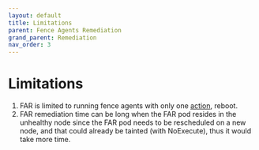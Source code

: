 ```yaml
---
layout: default
title: Limitations
parent: Fence Agents Remediation
grand_parent: Remediation
nav_order: 3
---
```


<!-- markdownlint-disable-next-line MD025 -->
# Limitations

1. FAR is limited to running fence agents with only one [action](https://github.com/ClusterLabs/fence-agents/blob/main/doc/FenceAgentAPI.md#agent-operations-and-return-values), reboot.
2. FAR remediation time can be long when the FAR pod resides in the unhealthy node since the FAR pod needs to be rescheduled on a new node, and that could already be tainted (with NoExecute), thus it would take more time.
